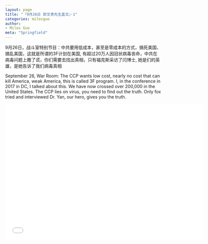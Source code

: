```yaml
---
layout: page
title: "『9月26日 郭文贵先生盖文』·1"
categories: milesguo
author:
- Miles Guo
meta: "Springfield"
---
```


9月26日，战斗室特别节目：中共要用低成本，甚至是零成本的方式，搞死美国、搞乱美国，这就是所谓的3F计划在美国, 有超过20万人因冠状病毒丧命，中共在病毒问题上撒了谎，你们需要去找出真相，只有福克斯采访了闫博士, 她是们的英雄，是她告诉了我们病毒真相

September 26, War Room: The CCP wants low cost, nearly no cost that can kill America, weak America, this is called 3F program. I, in the conference in 2017 in DC, I talked about this. We have now crossed over 200,000 in the United States. The CCP lies on virus, you need to find out the truth. 
Only fox tried and interviewed Dr. Yan, our hero, gives you the truth. 

<center>
<iframe width="640" height="440" src="../../../../video/milesguo/2020_09_26_Miles_Guo_Getter_3.MOV" frameborder="0" allow="accelerometer; autoplay; encrypted-media; gyroscope; picture-in-picture" allowfullscreen></iframe>
</center>
